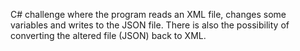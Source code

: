 C# challenge where the program reads an XML file, changes some variables and writes to the JSON file. 
There is also the possibility of converting the altered file (JSON) back to XML.
